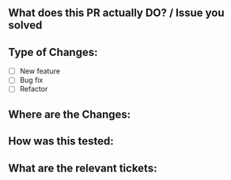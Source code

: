 ## What does this PR actually DO? / Issue you solved


## Type of Changes:
- [ ] New feature
- [ ] Bug fix
- [ ] Refactor

## Where are the Changes:


## How was this tested:


## What are the relevant tickets:
